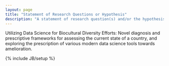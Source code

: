 ```yaml
---
layout: page
title: "Statement of Research Questions or Hypothesis"
description: "A statement of research question(s) and/or the hypothesis(es) to be tested."
---
```


Utilizing Data Science for Biocultural Diversity Efforts:
Novel diagnosis and prescriptive frameworks for assessing the current state of a country, and exploring the prescription of various modern data science tools towards amelioration.


{% include JB/setup %}
